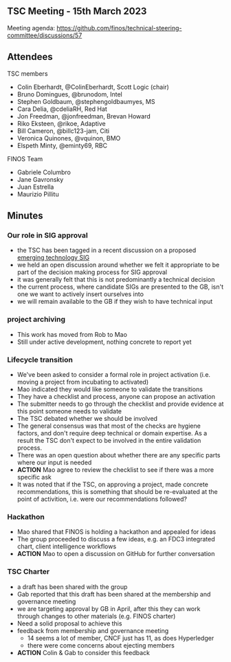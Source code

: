 ## TSC Meeting - 15th March 2023

Meeting agenda: https://github.com/finos/technical-steering-committee/discussions/57

## Attendees

TSC members
 - Colin Eberhardt, @ColinEberhardt, Scott Logic (chair)
 - Bruno Domingues, @brunodom, Intel
 - Stephen Goldbaum, @stephengoldbaumyes, MS
 - Cara Delia, @cdeliaRH, Red Hat
 - Jon Freedman, @jonfreedman, Brevan Howard 
 - Riko Eksteen, @rikoe, Adaptive
 - Bill Cameron, @billc123-jam, Citi
 - Veronica Quinones, @vquinon, BMO
 - Elspeth Minty, @eminty69, RBC
 
FINOS Team
 - Gabriele Columbro
 - Jane Gavronsky
 - Juan Estrella
 - Maurizio Pillitu

## Minutes

### Our role in SIG approval

 - the TSC has been tagged in a recent discussion on a proposed [emerging technology SIG](https://github.com/finos/community/issues/226)
 - we held an open discussion around whether we felt it appropriate to be part of the decision making process for SIG approval
 - it was generally felt that this is not predominantly a technical decision
 - the current process, where candidate SIGs are presented to the GB, isn't one we want to actively insert ourselves into
 - we will remain available to the GB if they wish to have technical input
 
### project archiving

 - This work has moved from Rob to Mao
 - Still under active development, nothing concrete to report yet

### Lifecycle transition

 - We've been asked to consider a formal role in project activation (i.e. moving a project from incubating to activated)
 - Mao indicated they would like someone to validate the transitions
 - They have a checklist and process, anyone can propose an activation
 - The submitter needs to go through the checklist and provide evidence at this point someone needs to validate
 - The TSC debated whether we should be involved
 - The general consensus was that most of the checks are hygiene factors, and don't require deep technical or domain expertise. As a result the TSC don't expect to be involved in the entire validation process.
 - There was an open question about whether there are any specific parts where our input is needed
 - **ACTION** Mao agree to review the checklist to see if there was a more specific ask
 - It was noted that if the TSC, on approving a project, made concrete recommendations, this is something that should be re-evaluated at the point of activition, i.e. were our recommendations followed?

### Hackathon

  - Mao shared that FINOS is holding a hackathon and appealed for ideas
  - The group proceeded to discuss a few ideas, e.g. an FDC3 integrated chart, client intelligence workflows
  - **ACTION** Mao to open a discussion on GitHub for further conversation

### TSC Charter

 - a draft has been shared with the group
 - Gab reported that this draft has been shared at the membership and governance meeting
 - we are targeting approval by GB in April, after this they can work through changes to other materials (e.g. FINOS charter)
 - Need a solid proposal to achieve this
 - feedback from membership and governance meeting
   - 14 seems a lot of member, CNCF just has 11, as does Hyperledger
   - there were come concerns about ejecting members
 - **ACTION** Colin & Gab to consider this feedback
